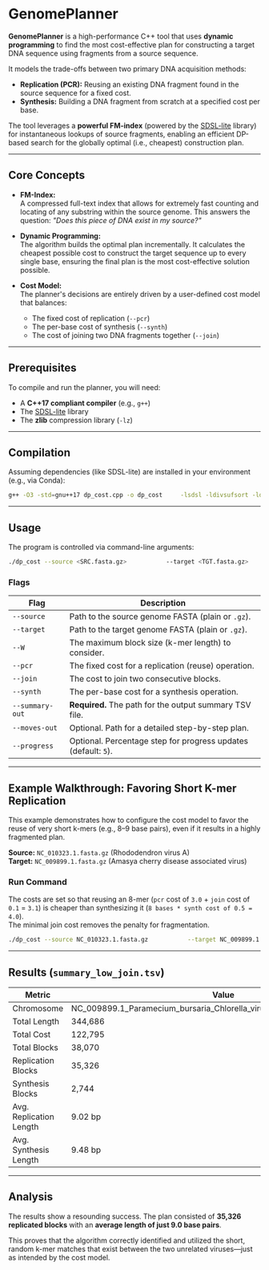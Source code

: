 # GenomePlanner

**GenomePlanner** is a high-performance C++ tool that uses **dynamic programming** to find the most cost-effective plan for constructing a target DNA sequence using fragments from a source sequence.  

It models the trade-offs between two primary DNA acquisition methods:

- **Replication (PCR):** Reusing an existing DNA fragment found in the source sequence for a fixed cost.  
- **Synthesis:** Building a DNA fragment from scratch at a specified cost per base.  

The tool leverages a **powerful FM-index** (powered by the [SDSL-lite](https://github.com/simongog/sdsl-lite) library) for instantaneous lookups of source fragments, enabling an efficient DP-based search for the globally optimal (i.e., cheapest) construction plan.  

---

## Core Concepts

- **FM-Index:**  
  A compressed full-text index that allows for extremely fast counting and locating of any substring within the source genome. This answers the question: *"Does this piece of DNA exist in my source?"*

- **Dynamic Programming:**  
  The algorithm builds the optimal plan incrementally. It calculates the cheapest possible cost to construct the target sequence up to every single base, ensuring the final plan is the most cost-effective solution possible.

- **Cost Model:**  
  The planner's decisions are entirely driven by a user-defined cost model that balances:
  - The fixed cost of replication (`--pcr`)
  - The per-base cost of synthesis (`--synth`)
  - The cost of joining two DNA fragments together (`--join`)

---

## Prerequisites

To compile and run the planner, you will need:

- A **C++17 compliant compiler** (e.g., `g++`)
- The [SDSL-lite](https://github.com/simongog/sdsl-lite) library
- The **zlib** compression library (`-lz`)

---

## Compilation

Assuming dependencies (like SDSL-lite) are installed in your environment (e.g., via Conda):

```bash
g++ -O3 -std=gnu++17 dp_cost.cpp -o dp_cost     -lsdsl -ldivsufsort -ldivsufsort64 -lz
```

---

## Usage

The program is controlled via command-line arguments:

```bash
./dp_cost --source <SRC.fasta.gz>           --target <TGT.fasta.gz>           --W <INT>           --pcr <FLOAT>           --join <FLOAT>           --synth <FLOAT>           --summary-out <path.tsv>
```

### Flags

| Flag            | Description                                                                 |
|-----------------|-----------------------------------------------------------------------------|
| `--source`      | Path to the source genome FASTA (plain or `.gz`).                           |
| `--target`      | Path to the target genome FASTA (plain or `.gz`).                           |
| `--W`           | The maximum block size (k-mer length) to consider.                          |
| `--pcr`         | The fixed cost for a replication (reuse) operation.                         |
| `--join`        | The cost to join two consecutive blocks.                                    |
| `--synth`       | The per-base cost for a synthesis operation.                                |
| `--summary-out` | **Required.** The path for the output summary TSV file.                     |
| `--moves-out`   | Optional. Path for a detailed step-by-step plan.                            |
| `--progress`    | Optional. Percentage step for progress updates (default: `5`).              |

---

## Example Walkthrough: Favoring Short K-mer Replication

This example demonstrates how to configure the cost model to favor the reuse of very short k-mers (e.g., 8–9 base pairs), even if it results in a highly fragmented plan.

**Source:** `NC_010323.1.fasta.gz` (Rhododendron virus A)  
**Target:** `NC_009899.1.fasta.gz` (Amasya cherry disease associated virus)  

### Run Command

The costs are set so that reusing an 8-mer (`pcr` cost of `3.0` + `join` cost of `0.1` = `3.1`) is cheaper than synthesizing it (`8 bases * synth cost of 0.5 = 4.0`).  
The minimal join cost removes the penalty for fragmentation.

```bash
./dp_cost --source NC_010323.1.fasta.gz           --target NC_009899.1.fasta.gz           --W 200           --pcr 3           --join 0.1           --synth 0.5           --summary-out summary_low_join.tsv
```

---

## Results (`summary_low_join.tsv`)

| Metric                  | Value   |
|-------------------------|---------|
| Chromosome              | NC_009899.1_Paramecium_bursaria_Chlorella_virus_AR158__complete_genome |
| Total Length            | 344,686 |
| Total Cost              | 122,795 |
| Total Blocks            | 38,070  |
| Replication Blocks      | 35,326  |
| Synthesis Blocks        | 2,744   |
| Avg. Replication Length | 9.02 bp |
| Avg. Synthesis Length   | 9.48 bp |

---

## Analysis

The results show a resounding success. The plan consisted of **35,326 replicated blocks** with an **average length of just 9.0 base pairs**.  

This proves that the algorithm correctly identified and utilized the short, random k-mer matches that exist between the two unrelated viruses—just as intended by the cost model.
